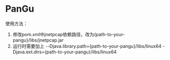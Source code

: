 # PanGu

使用方法：
1. 修改pom.xml中jnetpcap依赖路径，改为{path-to-your-pangu}/libs/jnetpcap.jar
2. 运行时需要加上  --Djava.library.path={path-to-your-pangu}/libs/linux64 -Djava.ext.dirs={path-to-your-pangu}/libs/linux64
